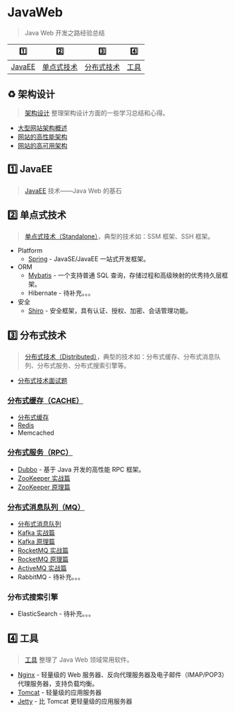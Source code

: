 # JavaWeb

> Java Web 开发之路经验总结

| :one:                 | :two:                         | :three:                         | :four:             |
| --------------------- | ----------------------------- | ------------------------------- | ------------------ |
| [JavaEE](#one-javaee) | [单点式技术](#two-单点式技术) | [分布式技术](#three-分布式技术) | [工具](#four-工具) |

## :recycle: 架构设计

> [架构设计](docs/architecture/) 整理架构设计方面的一些学习总结和心得。

- [大型网站架构概述](docs/architecture/大型网站架构概述.md)
- [网站的高性能架构](docs/architecture/网站的高性能架构.md)
- [网站的高可用架构](docs/architecture/网站的高可用架构.md)

## :one: JavaEE

> [JavaEE](docs/javaee/) 技术——Java Web 的基石

## :two: 单点式技术

> [单点式技术（Standalone）](docs/standalone/)，典型的技术如：SSM 框架、SSH 框架。

- Platform
  - [Spring](https://github.com/dunwu/spring-notes) - JavaSE/JavaEE 一站式开发框架。
- ORM
  - [Mybatis](docs/standalone/orm/mybatis.md) - 一个支持普通 SQL 查询，存储过程和高级映射的优秀持久层框架。
  - Hibernate - 待补充。。。
- 安全
  - [Shiro](docs/standalone/security/shiro.md) - 安全框架，具有认证、授权、加密、会话管理功能。

## :three: 分布式技术

> [分布式技术（Distributed）](docs/distributed/)，典型的技术如：分布式缓存、分布式消息队列、分布式服务、分布式搜索引擎等。

- [分布式技术面试题](docs/distributed/分布式技术面试题.md)

### [分布式缓存（CACHE）](docs/distributed/cache)

- [分布式缓存](docs/distributed/cache/分布式缓存.md)
- [Redis](docs/distributed/cache/redis.md)
- Memcached

### [分布式服务（RPC）](docs/distributed/rpc)

- [Dubbo](docs/distributed/rpc/dubbo.md) - 基于 Java 开发的高性能 RPC 框架。
- [ZooKeeper 实战篇](docs/distributed/rpc/zookeeper-basics.md)
- [ZooKeeper 原理篇](docs/distributed/rpc/zookeeper-advanced.md)

### [分布式消息队列（MQ）](docs/distributed/mq)

- [分布式消息队列](docs/distributed/mq/分布式消息队列.md)
- [Kafka 实战篇](docs/distributed/mq/kafka-basics.md)
- [Kafka 原理篇](docs/distributed/mq/kafka-advanced.md)
- [RocketMQ 实战篇](docs/distributed/mq/rocketmq-basics.md)
- [RocketMQ 原理篇](docs/distributed/mq/rocketmq-basics.md)
- [ActiveMQ 实战篇](docs/distributed/mq/ActiveMQ.md)
- RabbitMQ - 待补充。。。

### 分布式搜索引擎

- ElasticSearch - 待补充。。。

## :four: 工具

> [工具](docs/tools/) 整理了 Java Web 领域常用软件。

- [Nginx](https://github.com/dunwu/Nginx) - 轻量级的 Web 服务器、反向代理服务器及电子邮件（IMAP/POP3）代理服务器，支持负载均衡。
- [Tomcat](docs/tools/tomcat.md) - 轻量级的应用服务器
- [Jetty](docs/tools/jetty.md) - 比 Tomcat 更轻量级的应用服务器
